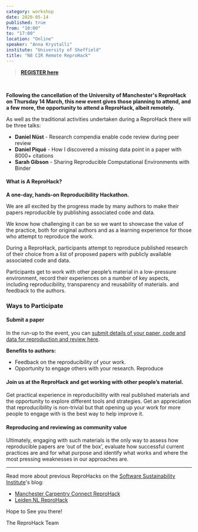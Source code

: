 ```yaml
---
category: workshop
date: 2020-05-14
published: true
from: "10:00"
to: "17:00"
location: "Online"
speaker: "Anna Krystalli"
institute: "University of Sheffield"
title: "N8 CIR Remote ReproHack"
---
```


> [**REGISTER here**](https://www.eventbrite.co.uk/e/remote-reprohack-tickets-102069657092)

<br>

**Following the cancellation of the University of Manchester's ReproHack on Thursday 14 March, this new event gives those planning to attend, and a few more, the opportunity to attend a ReproHack, albeit remotely.**


As well as the traditional activities undertaken during a ReproHack there will be three talks:

- **Daniel Nüst** - Research compendia enable code review during peer review
- **Daniel Piqué** - How I discovered a missing data point in a paper with 8000+ citations
- **Sarah Gibson** - Sharing Reproducible Computational Environments with Binder


#### What is A ReproHack?

**A one-day, hands-on Reproducibility Hackathon.**

We are all excited by the progress made by many authors to make their papers reproducible by publishing associated code and data.

We know how challenging it can be so we want to showcase the value of the practice, both for original authors and as a learning experience for those who attempt to reproduce the work.

During a ReproHack, participants attempt to reproduce published research of their choice from a list of proposed papers with publicly available associated code and data.

Participants get to work with other people’s material in a low-pressure environment, record their experiences on a number of key aspects, including reproducibility, transparency and reusability of materials. and feedback to the authors.



### Ways to Participate

#### Submit a paper
In the run-up to the event, you can [submit details of your paper, code and data for reproduction and review here](https://sheffield-university.shinyapps.io/n8cir-reprohacks/).

**Benefits to authors:**

- Feedback on the reproducibility of your work.
- Opportunity to engage others with your research.
Reproduce

#### Join us at the ReproHack and get working with other people’s material.

Get practical experience in reproducibility with real published materials and the opportunity to explore different tools and strategies.
Get an appreciation that reproducibility is non-trivial but that opening up your work for more people to engage with is the best way to help improve it.


#### Reproducing and reviewing as community value

Ultimately, engaging with such materials is the only way to assess how reproducible papers are ‘out of the box’, evaluate how successful current practices are and for what purpose and identify what works and where the most pressing weaknesses in our approaches are.

***

Read more about previous ReproHacks on the [Software Sustainability Institute](https://www.software.ac.uk)'s blog:

- [Manchester Carpentry Connect ReproHack](https://www.software.ac.uk/blog/2019-08-07-reprohacking-carpentryconnect-manchester-2019)
- [Leiden NL ReproHack](https://www.software.ac.uk/blog/2020-01-15-reproducibility-hackathon-netherlands-aftermath)


Hope to See you there! 

The ReproHack Team 
